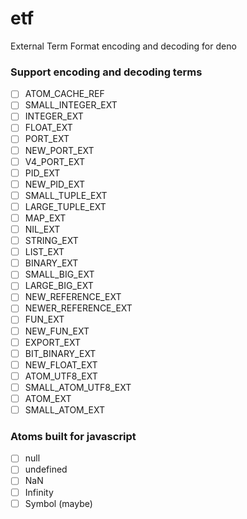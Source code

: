 # etf
External Term Format encoding and decoding for deno

### Support encoding and decoding terms
- [ ] ATOM_CACHE_REF
- [ ] SMALL_INTEGER_EXT
- [ ] INTEGER_EXT
- [ ] FLOAT_EXT
- [ ] PORT_EXT
- [ ] NEW_PORT_EXT
- [ ] V4_PORT_EXT
- [ ] PID_EXT
- [ ] NEW_PID_EXT
- [ ] SMALL_TUPLE_EXT
- [ ] LARGE_TUPLE_EXT
- [ ] MAP_EXT
- [ ] NIL_EXT
- [ ] STRING_EXT
- [ ] LIST_EXT
- [ ] BINARY_EXT
- [ ] SMALL_BIG_EXT
- [ ] LARGE_BIG_EXT
- [ ] NEW_REFERENCE_EXT
- [ ] NEWER_REFERENCE_EXT
- [ ] FUN_EXT
- [ ] NEW_FUN_EXT
- [ ] EXPORT_EXT
- [ ] BIT_BINARY_EXT
- [ ] NEW_FLOAT_EXT
- [ ] ATOM_UTF8_EXT
- [ ] SMALL_ATOM_UTF8_EXT
- [ ] ATOM_EXT
- [ ] SMALL_ATOM_EXT

### Atoms built for javascript
- [ ] null
- [ ] undefined
- [ ] NaN
- [ ] Infinity
- [ ] Symbol (maybe)